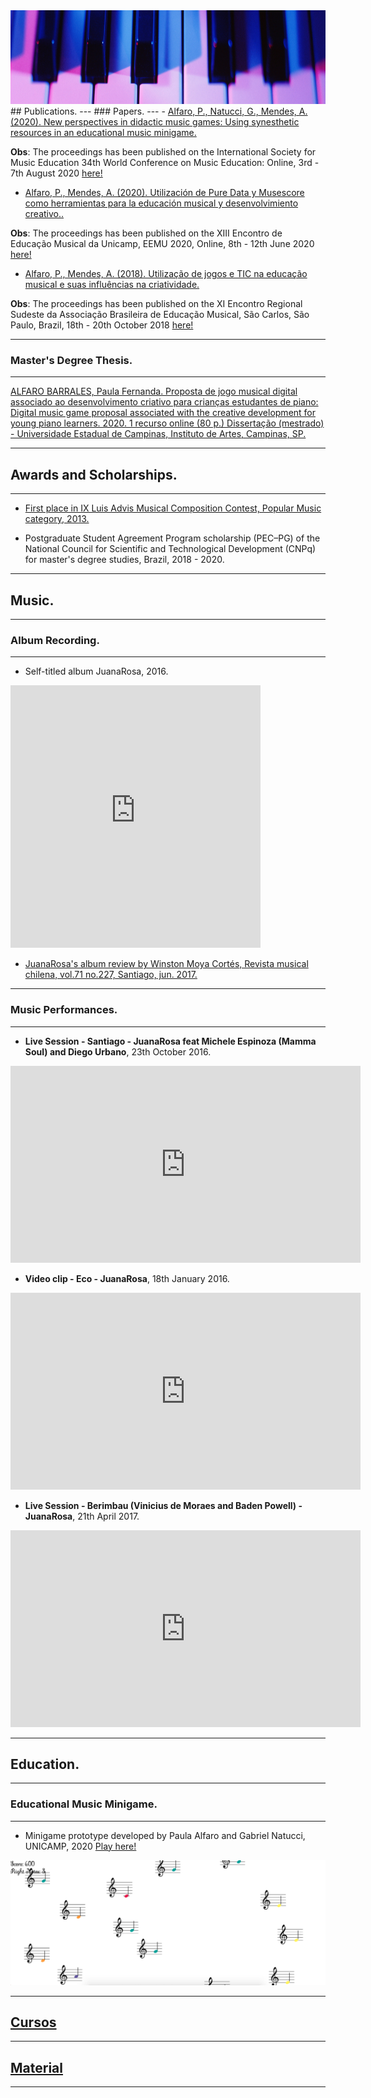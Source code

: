
<img src="images/Piano_1.png?raw=true" style="width: 560; min-width: 150px;" height="150" />

<br>
## Publications.
---
### Papers.
---
- <a href="https://www.researchgate.net/publication/344259985_New_perspectives_in_didactic_music_games_Using_synesthetic_resources_in_an_educational_music_minigame" target="_blank">Alfaro, P., Natucci, G., Mendes, A. (2020). New perspectives in didactic music games: Using synesthetic resources in an educational music minigame.</a><br>

**Obs**: The proceedings has been published on the International Society for Music Education 34th World Conference on Music Education: Online, 3rd - 7th August 2020 <a href="https://www.isme.org/sites/default/files/documents/Proceedings%20final%202020%20ISME%20WORLD%20CONFERENCE.pdf" target="_blank">here!</a><br>

- <a href="https://www.researchgate.net/publication/343774702_Utilizacion_de_Pure_Data_y_Musescore_como_herramientas_para_la_educacion_musical_y_desenvolvimiento_creativo" target="_blank">Alfaro, P., Mendes, A. (2020). Utilización de Pure Data y Musescore como herramientas para la educación musical y desenvolvimiento creativo..</a><br>

**Obs**: The proceedings has been published on the XIII Encontro de Educação Musical da Unicamp, EEMU 2020, Online, 8th - 12th June 2020 <a href="https://sites.google.com/dac.unicamp.br/eemu/anais/2020?authuser=0" target="_blank">here!</a><br>

- <a href="https://www.researchgate.net/publication/343774857_Utilizacao_de_jogos_e_TIC_na_educacao_musical_e_suas_influencias_na_criatividade" target="_blank">Alfaro, P., Mendes, A. (2018). Utilização de jogos e TIC na educação musical e suas influências na criatividade.</a><br>

**Obs**: The proceedings has been published on the XI	Encontro	Regional	Sudeste	da	Associação	Brasileira	de	Educação	Musical, São	Carlos, São Paulo, Brazil, 18th - 20th October 2018 <a href="http://abemeducacaomusical.com.br/conferencias/index.php/sd2018/regsd/paper/viewFile/3230/1774" target="_blank">here!</a><br>

---
### Master's Degree Thesis.
---

<a href="http://repositorio.unicamp.br/jspui/handle/REPOSIP/344240" target="_blank">ALFARO BARRALES, Paula Fernanda. Proposta de jogo musical digital associado ao desenvolvimento criativo para crianças estudantes de piano: Digital music game proposal associated with the creative development for young piano learners. 2020. 1 recurso online (80 p.) Dissertação (mestrado) - Universidade Estadual de Campinas, Instituto de Artes, Campinas, SP.</a><br>

---
## Awards and Scholarships.
---

- <a href="https://luisadvis.cultura.gob.cl/ganadores" target="_blank">First place in IX Luis Advis Musical Composition Contest, Popular Music category, 2013.</a><br>

- Postgraduate Student Agreement Program scholarship (PEC–PG) of the National Council for Scientific and Technological Development (CNPq) for master's degree studies, Brazil, 2018 - 2020.

---
## Music.
---
### Album Recording.
---
- Self-titled album JuanaRosa, 2016.

<iframe src="https://open.spotify.com/embed/album/1VhniXD6lELfiDeZhNWL8b" width="400" height="420" frameborder="0" allowtransparency="true" allow="encrypted-media"></iframe><br>

- <a href="https://scielo.conicyt.cl/scielo.php?script=sci_arttext&pid=S0716-27902017000100163" target="_blank">JuanaRosa's album review by Winston Moya Cortés, Revista musical chilena, vol.71 no.227, Santiago, jun. 2017.</a><br>

---
### Music Performances.
---

- **Live Session - Santiago - JuanaRosa feat Michele Espinoza (Mamma Soul) and Diego Urbano**, 23th October 2016.

<iframe width="560" height="315" src="https://www.youtube.com/embed/iyOnEmmdgeM" frameborder="0" allow="accelerometer; autoplay; clipboard-write; encrypted-media; gyroscope; picture-in-picture" allowfullscreen></iframe><br>

- **Video clip - Eco - JuanaRosa**, 18th January 2016.

<iframe width="560" height="315" src="https://www.youtube.com/embed/Bvq0-om3bqg" frameborder="0" allow="accelerometer; autoplay; clipboard-write; encrypted-media; gyroscope; picture-in-picture" allowfullscreen></iframe><br>

- **Live Session - Berimbau (Vinicius de Moraes and Baden Powell) - JuanaRosa**, 21th April 2017.

<iframe width="560" height="315" src="https://www.youtube.com/embed/x-rNjgch8P8" frameborder="0" allow="accelerometer; autoplay; clipboard-write; encrypted-media; gyroscope; picture-in-picture" allowfullscreen></iframe><br>

---
## Education.
---
### Educational Music Minigame.
---
- Minigame prototype developed by Paula Alfaro and Gabriel Natucci, UNICAMP, 2020 <a href="https://gctucci.itch.io/simon-sings" target="_blank">Play here!</a><br>

<p><a href="https://gctucci.itch.io/simon-sings" target="_blank"><img src="images/Imagen_Juego.png?raw=true" style="width: 80vw; min-width: 200px;" height="200" /></a></p>

---
## [Cursos](/sample_page5.html)
---
## [Material](/sample_page6.html)
---
